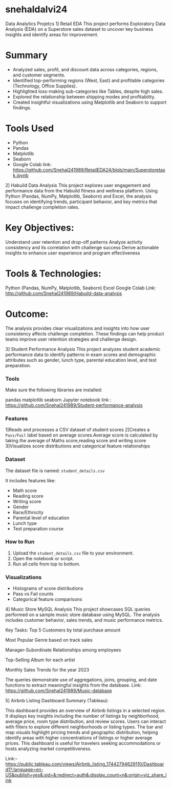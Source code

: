 # snehaldalvi24
Data Analytics Projetcs
1] Retail EDA
This project performs Exploratory Data Analysis (EDA) on a Superstore sales dataset to uncover key business insights and identify areas for improvement.
# Summary
- Analyzed sales, profit, and discount data across categories, regions, and customer segments.
- Identified top-performing regions (West, East) and profitable categories (Technology, Office Supplies).
- Highlighted loss-making sub-categories like Tables, despite high sales.
- Explored the relationship between shipping modes and profitability.
- Created insightful visualizations using Matplotlib and Seaborn to support findings.
# Tools Used
- Python
- Pandas
- Matplotlib
- Seaborn
- Google Colab link:
https://github.com/Snehal241989/RetailEDA24/blob/main/Superstoretask.ipynb

2]  Habuild Data Analysis
This project explores user engagement and performance data from the Habuild fitness and wellness platform. Using Python (Pandas, NumPy, Matplotlib, Seaborn) and Excel, the analysis focuses on identifying trends, participant behavior, and key metrics that impact challenge completion rates.
# Key Objectives:
Understand user retention and drop-off patterns
Analyze activity consistency and its correlation with challenge success
Derive actionable insights to enhance user experience and program effectiveness

# Tools & Technologies:
Python (Pandas, NumPy, Matplotlib, Seaborn)
Excel
Google Colab Link:
http://github.com/Snehal241989/Habuild-data-analysis
# Outcome:
The analysis provides clear visualizations and insights into how user consistency affects challenge completion. These findings can help product teams improve user retention strategies and challenge design.

3] Student Performance Analysis
This project analyzes student academic performance data to identify patterns in exam scores and demographic attributes such as gender, lunch type, parental education level, and test preparation.

###   Tools

Make sure the following libraries are installed:

pandas
matplotlib
seaborn
Jupyter notebook link :
https://github.com/Snehal241989/Student-performance-analysis

###  Features

1]Reads and processes a CSV dataset of student scores
2]Creates a `Pass/Fail` label based on average scores.Average score is calculated by taking the average of Maths score,reading score and writing score
3]Visualizes score distributions and categorical feature relationships
### Dataset

The dataset file is named: `student_details.csv`

It includes features like:
- Math score
- Reading score
- Writing score
- Gender
- Race/Ethnicity
- Parental level of education
- Lunch type
- Test preparation course

### How to Run

1. Upload the `student_details.csv` file to your environment.
2. Open the notebook or script.
3. Run all cells from top to bottom.

### Visualizations

- Histograms of score distributions
- Pass vs Fail counts
- Categorical feature comparisons

4] Music Store MySQL Analysis
This project showcases SQL queries performed on a sample music store database using MySQL. The analysis includes customer behavior, sales trends, and music performance metrics.

 Key Tasks:
Top 5 Customers by total purchase amount

Most Popular Genre based on track sales

Manager-Subordinate Relationships among employees

Top-Selling Album for each artist

Monthly Sales Trends for the year 2023

The queries demonstrate use of aggregations, joins, grouping, and date functions to extract meaningful insights from the database.
Link: https://github.com/Snehal241989/Music-database

5] Airbnb Listing Dashboard Summary (Tableau):

This dashboard provides an overview of Airbnb listings in a selected region. It displays key insights including the number of listings by neighborhood, average price, room type distribution, and review scores. Users can interact with filters to explore different neighborhoods or listing types. The bar and map visuals highlight pricing trends and geographic distribution, helping identify areas with higher concentrations of listings or higher average prices. This dashboard is useful for travelers seeking accommodations or hosts analyzing market competitiveness.

Link:-https://public.tableau.com/views/Airbnb_listing_17442794629110/Dashboard1?:language=en-US&publish=yes&:sid=&:redirect=auth&:display_count=n&:origin=viz_share_link 






